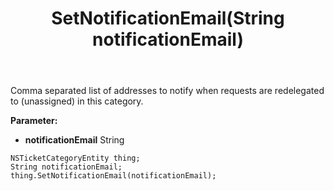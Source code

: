 ﻿---
uid: crmscript_ref_NSTicketCategoryEntity_SetNotificationEmail
title: SetNotificationEmail(String notificationEmail)
intellisense: NSTicketCategoryEntity.SetNotificationEmail
keywords: NSTicketCategoryEntity, GetNotificationEmail
so.topic: reference
---

Comma separated list of addresses to notify when requests are redelegated to (unassigned) in this category.

**Parameter:** 
 - **notificationEmail** String

```crmscript
NSTicketCategoryEntity thing;
String notificationEmail;
thing.SetNotificationEmail(notificationEmail);
```

